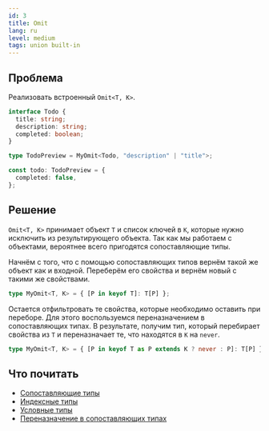 ```yaml
---
id: 3
title: Omit
lang: ru
level: medium
tags: union built-in
---
```


## Проблема

Реализовать встроенный `Omit<T, K>`.

```typescript
interface Todo {
  title: string;
  description: string;
  completed: boolean;
}

type TodoPreview = MyOmit<Todo, "description" | "title">;

const todo: TodoPreview = {
  completed: false,
};
```

## Решение

`Omit<T, K>` принимает объект `T` и список ключей в `K`, которые нужно исключить
из результирующего объекта. Так как мы работаем с объектами, вероятнее всего
пригодятся сопоставляющие типы.

Начнём с того, что с помощью сопоставляющих типов вернём такой же объект как и
входной. Переберём его свойства и вернём новый с такими же свойствами.

```typescript
type MyOmit<T, K> = { [P in keyof T]: T[P] };
```

Остается отфильтровать те свойства, которые необходимо оставить при переборе.
Для этого воспользуемся переназначением в сопоставляющих типах. В результате,
получим тип, который перебирает свойства из `T` и переназначает те, что
находятся в `K` на `never`.

```typescript
type MyOmit<T, K> = { [P in keyof T as P extends K ? never : P]: T[P] };
```

## Что почитать

- [Сопоставляющие типы](https://www.typescriptlang.org/docs/handbook/2/mapped-types.html)
- [Индексные типы](https://www.typescriptlang.org/docs/handbook/2/indexed-access-types.html)
- [Условные типы](https://www.typescriptlang.org/docs/handbook/2/conditional-types.html)
- [Переназначение в сопоставляющих типах](https://www.typescriptlang.org/docs/handbook/release-notes/typescript-4-1.html#key-remapping-in-mapped-types)

